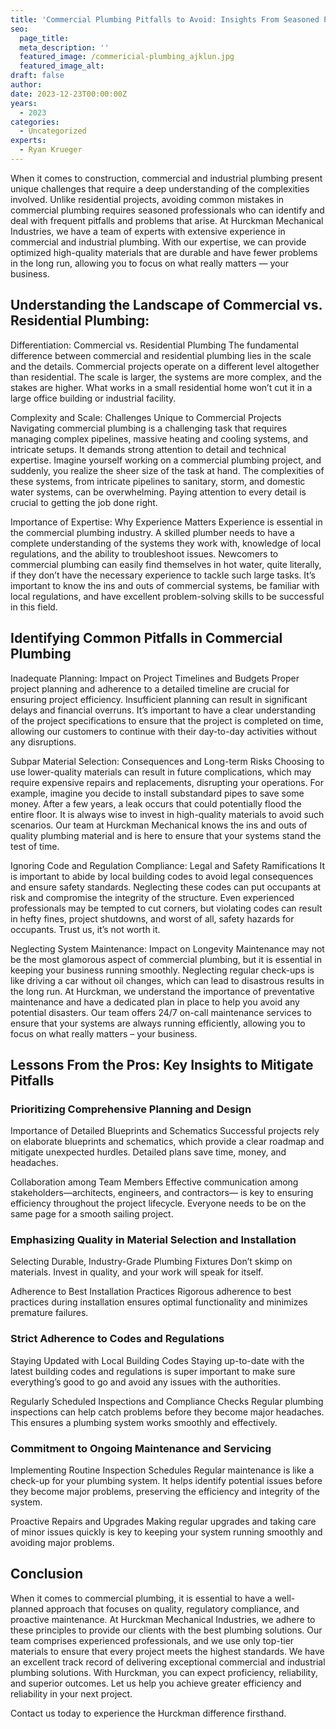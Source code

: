 ```yaml
---
title: 'Commercial Plumbing Pitfalls to Avoid: Insights From Seasoned Professionals'
seo:
  page_title:
  meta_description: ''
  featured_image: /commericial-plumbing_ajklun.jpg
  featured_image_alt:
draft: false
author:
date: 2023-12-23T00:00:00Z
years:
  - 2023
categories:
  - Uncategorized
experts: 
  - Ryan Krueger
---
```

When it comes to construction, commercial and industrial plumbing present unique challenges that require a deep understanding of the complexities involved. Unlike residential projects, avoiding common mistakes in commercial plumbing requires seasoned professionals who can identify and deal with frequent pitfalls and problems that arise. At Hurckman Mechanical Industries, we have a team of experts with extensive experience in commercial and industrial plumbing. With our expertise, we can provide optimized high-quality materials that are durable and have fewer problems in the long run, allowing you to focus on what really matters — your business.

## Understanding the Landscape of Commercial vs. Residential Plumbing:

Differentiation: Commercial vs. Residential Plumbing The fundamental difference between commercial and residential plumbing lies in the scale and the details. Commercial projects operate on a different level altogether than residential. The scale is larger, the systems are more complex, and the stakes are higher. What works in a small residential home won’t cut it in a large office building or industrial facility.

Complexity and Scale: Challenges Unique to Commercial Projects Navigating commercial plumbing is a challenging task that requires managing complex pipelines, massive heating and cooling systems, and intricate setups. It demands strong attention to detail and technical expertise. Imagine yourself working on a commercial plumbing project, and suddenly, you realize the sheer size of the task at hand. The complexities of these systems, from intricate pipelines to sanitary, storm, and domestic water systems, can be overwhelming. Paying attention to every detail is crucial to getting the job done right.

Importance of Expertise: Why Experience Matters Experience is essential in the commercial plumbing industry. A skilled plumber needs to have a complete understanding of the systems they work with, knowledge of local regulations, and the ability to troubleshoot issues. Newcomers to commercial plumbing can easily find themselves in hot water, quite literally, if they don’t have the necessary experience to tackle such large tasks. It’s important to know the ins and outs of commercial systems, be familiar with local regulations, and have excellent problem-solving skills to be successful in this field.

## Identifying Common Pitfalls in Commercial Plumbing

Inadequate Planning: Impact on Project Timelines and Budgets Proper project planning and adherence to a detailed timeline are crucial for ensuring project efficiency. Insufficient planning can result in significant delays and financial overruns. It’s important to have a clear understanding of the project specifications to ensure that the project is completed on time, allowing our customers to continue with their day-to-day activities without any disruptions.

Subpar Material Selection: Consequences and Long-term Risks Choosing to use lower-quality materials can result in future complications, which may require expensive repairs and replacements, disrupting your operations. For example, imagine you decide to install substandard pipes to save some money. After a few years, a leak occurs that could potentially flood the entire floor. It is always wise to invest in high-quality materials to avoid such scenarios. Our team at Hurckman Mechanical knows the ins and outs of quality plumbing material and is here to ensure that your systems stand the test of time.

Ignoring Code and Regulation Compliance: Legal and Safety Ramifications It is important to abide by local building codes to avoid legal consequences and ensure safety standards. Neglecting these codes can put occupants at risk and compromise the integrity of the structure. Even experienced professionals may be tempted to cut corners, but violating codes can result in hefty fines, project shutdowns, and worst of all, safety hazards for occupants. Trust us, it’s not worth it.

Neglecting System Maintenance: Impact on Longevity Maintenance may not be the most glamorous aspect of commercial plumbing, but it is essential in keeping your business running smoothly. Neglecting regular check-ups is like driving a car without oil changes, which can lead to disastrous results in the long run. At Hurckman, we understand the importance of preventative maintenance and have a dedicated plan in place to help you avoid any potential disasters. Our team offers 24/7 on-call maintenance services to ensure that your systems are always running efficiently, allowing you to focus on what really matters – your business.

## Lessons From the Pros: Key Insights to Mitigate Pitfalls

### Prioritizing Comprehensive Planning and Design

Importance of Detailed Blueprints and Schematics Successful projects rely on elaborate blueprints and schematics, which provide a clear roadmap and mitigate unexpected hurdles. Detailed plans save time, money, and headaches.

Collaboration among Team Members Effective communication among stakeholders—architects, engineers, and contractors— is key to ensuring efficiency throughout the project lifecycle. Everyone needs to be on the same page for a smooth sailing project.

### Emphasizing Quality in Material Selection and Installation

Selecting Durable, Industry-Grade Plumbing Fixtures Don’t skimp on materials. Invest in quality, and your work will speak for itself.

Adherence to Best Installation Practices Rigorous adherence to best practices during installation ensures optimal functionality and minimizes premature failures.

### Strict Adherence to Codes and Regulations

Staying Updated with Local Building Codes Staying up-to-date with the latest building codes and regulations is super important to make sure everything’s good to go and avoid any issues with the authorities.

Regularly Scheduled Inspections and Compliance Checks Regular plumbing inspections can help catch problems before they become major headaches. This ensures a plumbing system works smoothly and effectively.

### Commitment to Ongoing Maintenance and Servicing

Implementing Routine Inspection Schedules Regular maintenance is like a check-up for your plumbing system. It helps identify potential issues before they become major problems, preserving the efficiency and integrity of the system.

Proactive Repairs and Upgrades Making regular upgrades and taking care of minor issues quickly is key to keeping your system running smoothly and avoiding major problems.

## Conclusion

When it comes to commercial plumbing, it is essential to have a well-planned approach that focuses on quality, regulatory compliance, and proactive maintenance. At Hurckman Mechanical Industries, we adhere to these principles to provide our clients with the best plumbing solutions. Our team comprises experienced professionals, and we use only top-tier materials to ensure that every project meets the highest standards. We have an excellent track record of delivering exceptional commercial and industrial plumbing solutions. With Hurckman, you can expect proficiency, reliability, and superior outcomes. Let us help you achieve greater efficiency and reliability in your next project.

Contact us today to experience the Hurckman difference firsthand.